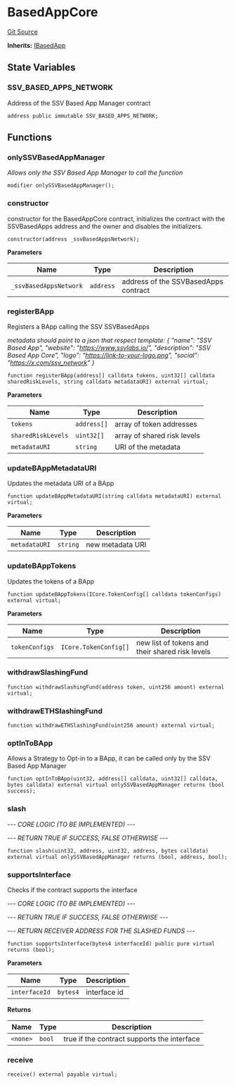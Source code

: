 # BasedAppCore
[Git Source](https://github.com/ssvlabs/based-applications/blob/506ac6ae02f84ad3df44eadfe12c8fc0cb108f44/src/middleware/modules/core/BasedAppCore.sol)

**Inherits:**
[IBasedApp](/src/middleware/interfaces/IBasedApp.sol/interface.IBasedApp.md)


## State Variables
### SSV_BASED_APPS_NETWORK
Address of the SSV Based App Manager contract


```solidity
address public immutable SSV_BASED_APPS_NETWORK;
```


## Functions
### onlySSVBasedAppManager

*Allows only the SSV Based App Manager to call the function*


```solidity
modifier onlySSVBasedAppManager();
```

### constructor

constructor for the BasedAppCore contract,
initializes the contract with the SSVBasedApps address and the owner and disables the initializers.


```solidity
constructor(address _ssvBasedAppsNetwork);
```
**Parameters**

|Name|Type|Description|
|----|----|-----------|
|`_ssvBasedAppsNetwork`|`address`|address of the SSVBasedApps contract|


### registerBApp

Registers a BApp calling the SSV SSVBasedApps

*metadata should point to a json that respect template:
{
"name": "SSV Based App",
"website": "https://www.ssvlabs.io/",
"description": "SSV Based App Core",
"logo": "https://link-to-your-logo.png",
"social": "https://x.com/ssv_network"
}*


```solidity
function registerBApp(address[] calldata tokens, uint32[] calldata sharedRiskLevels, string calldata metadataURI) external virtual;
```
**Parameters**

|Name|Type|Description|
|----|----|-----------|
|`tokens`|`address[]`|array of token addresses|
|`sharedRiskLevels`|`uint32[]`|array of shared risk levels|
|`metadataURI`|`string`|URI of the metadata|


### updateBAppMetadataURI

Updates the metadata URI of a BApp


```solidity
function updateBAppMetadataURI(string calldata metadataURI) external virtual;
```
**Parameters**

|Name|Type|Description|
|----|----|-----------|
|`metadataURI`|`string`|new metadata URI|


### updateBAppTokens

Updates the tokens of a BApp


```solidity
function updateBAppTokens(ICore.TokenConfig[] calldata tokenConfigs) external virtual;
```
**Parameters**

|Name|Type|Description|
|----|----|-----------|
|`tokenConfigs`|`ICore.TokenConfig[]`|new list of tokens and their shared risk levels|


### withdrawSlashingFund


```solidity
function withdrawSlashingFund(address token, uint256 amount) external virtual;
```

### withdrawETHSlashingFund


```solidity
function withdrawETHSlashingFund(uint256 amount) external virtual;
```

### optInToBApp

Allows a Strategy to Opt-in to a BApp, it can be called only by the SSV Based App Manager


```solidity
function optInToBApp(uint32, address[] calldata, uint32[] calldata, bytes calldata) external virtual onlySSVBasedAppManager returns (bool success);
```

### slash

*--- CORE LOGIC (TO BE IMPLEMENTED) ---*

*--- RETURN TRUE IF SUCCESS, FALSE OTHERWISE ---*


```solidity
function slash(uint32, address, uint32, address, bytes calldata) external virtual onlySSVBasedAppManager returns (bool, address, bool);
```

### supportsInterface

Checks if the contract supports the interface

*--- CORE LOGIC (TO BE IMPLEMENTED) ---*

*--- RETURN TRUE IF SUCCESS, FALSE OTHERWISE ---*

*--- RETURN RECEIVER ADDRESS FOR THE SLASHED FUNDS ---*


```solidity
function supportsInterface(bytes4 interfaceId) public pure virtual returns (bool);
```
**Parameters**

|Name|Type|Description|
|----|----|-----------|
|`interfaceId`|`bytes4`|interface id|

**Returns**

|Name|Type|Description|
|----|----|-----------|
|`<none>`|`bool`|true if the contract supports the interface|


### receive


```solidity
receive() external payable virtual;
```


